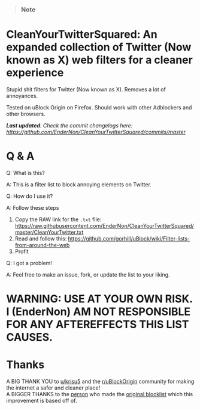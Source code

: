 >### Note
# CleanYourTwitterSquared: An expanded collection of  Twitter (Now known as X) web filters for a cleaner experience

Stupid shit filters for Twitter (Now known as X). Removes a lot of annoyances.

Tested on uBlock Origin on Firefox. Should work with other Adblockers and other browsers.

***Last updated**: Check the commit changelogs here: https://github.com/EnderNon/CleanYourTwitterSquared/commits/master*

# Q & A

Q: What is this?

A: This is a filter list to block annoying elements on Twitter.

Q: How do I use it?

A: Follow these steps
1. Copy the RAW link for the `.txt` file: https://raw.githubusercontent.com/EnderNon/CleanYourTwitterSquared/master/CleanYourTwitter.txt
2. Read and follow this: https://github.com/gorhill/uBlock/wiki/Filter-lists-from-around-the-web
3. Profit

Q: I got a problem!

A: Feel free to make an issue, fork, or update the list to your liking.

# WARNING: USE AT YOUR OWN RISK. I (EnderNon) AM NOT RESPONSIBLE FOR ANY AFTEREFFECTS THIS LIST CAUSES.

# Thanks
A BIG THANK YOU to [u/krisu5](https://github.com/krisu5/) and the [r/uBlockOrigin](https://www.reddit.com/r/uBlockOrigin/) community for making the internet a safer and cleaner place!  
A BIGGER THANKS to the [person](https://github.com/robonxt/) who made the [original blocklist](https://github.com/robonxt/CleanYourTwitter) which this improvement is based off of.
